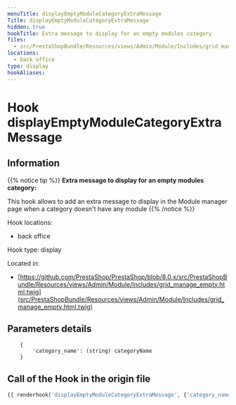 ```yaml
---
menuTitle: displayEmptyModuleCategoryExtraMessage
Title: displayEmptyModuleCategoryExtraMessage
hidden: true
hookTitle: Extra message to display for an empty modules category
files:
  - src/PrestaShopBundle/Resources/views/Admin/Module/Includes/grid_manage_empty.html.twig
locations:
  - back office
type: display
hookAliases:
---
```


# Hook displayEmptyModuleCategoryExtraMessage

## Information

{{% notice tip %}}
**Extra message to display for an empty modules category:** 

This hook allows to add an extra message to display in the Module manager page when a category doesn't have any module
{{% /notice %}}

Hook locations: 
  - back office

Hook type: display

Located in: 
  - [https://github.com/PrestaShop/PrestaShop/blob/8.0.x/src/PrestaShopBundle/Resources/views/Admin/Module/Includes/grid_manage_empty.html.twig](src/PrestaShopBundle/Resources/views/Admin/Module/Includes/grid_manage_empty.html.twig)

## Parameters details

```html.twig
    {
        'category_name': (string) categoryName
    }
```

## Call of the Hook in the origin file

```php
{{ renderhook('displayEmptyModuleCategoryExtraMessage', {'category_name': category.name}) }}
```
